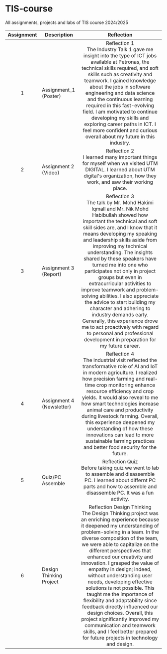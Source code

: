 # TIS-course
All assignments, projects and labs of TIS course 2024/2025


| Assignment  | Description   | Reflection |
| :-----: |  ------ | :-----: | 
| 1 | Assignment_1 (Poster)  | Reflection 1 <br> The Industry Talk 1  gave me insight into the type of ICT jobs available at Petronas, the technical skills required, and soft skills such as creativity and teamwork. I gained knowledge about the jobs in software engineering and data science and the continuous learning required in this fast-evolving field. I am motivated to continue developing my skills and exploring career paths in ICT. I feel more confident and curious overall about my future in this industry. | 
| 2 | Assignment 2 (Video)  | Reflection 2 <br>  I learned many important things for myself when we visited UTM DIGITAL. I learned about UTM digital's organization, how they work, and saw their working place.           <br> 
| 3 | Assignment 3 (Report)  | Reflection 3 <br> The talk by  Mr. Mohd Hakimi Iqmall and Mr. Nik Mohd Habibullah showed how important the technical and soft skill sides are, and I know that it means developing my speaking and leadership skills aside from improving my technical understanding. The insights shared by these speakers have turned me into one who participates not only in project groups but even in extracurricular activities to improve teamwork and problem-solving abilities. I also appreciate the advice to start building my character and adhering to industry demands early. Generally, this experience drove me to act proactively with regard to personal and professional development in preparation for my future career.| 
| 4 | Assignment 4 (Newsletter)  | Reflection 4 <br>  The industrial visit reflected the transformative role of AI and IoT in modern agriculture. I realized how precision farming and real-time crop monitoring enhance resource efficiency and crop yields. It would also reveal to me how smart technologies increase animal care and productivity during livestock farming. Overall, this experience deepened my understanding of how these innovations can lead to more sustainable farming practices and better food security for the future.         |
| 5 | Quiz/PC Assemble  | Reflection Quiz <br> Before taking quiz we went to lab to assemble and disassemble PC. I learned about differnt PC parts and how to assemble and disassemble PC. It was a fun activity.|
| 6 | Design Thinking Project | Reflection Design Thinking <br> The Design Thinking project was an enriching experience because it deepened my understanding of problem-solving in a team. In the diverse composition of the team, we were able to capitalize on the different perspectives that enhanced our creativity and innovation. I grasped the value of empathy in design; indeed, without understanding user needs, developing effective solutions is not possible. This taught me the importance of flexibility and adaptability since feedback directly influenced our design choices. Overall, this project significantly improved my communication and teamwork skills, and I feel better prepared for future projects in technology and design. 
